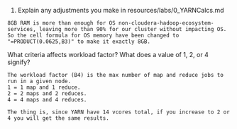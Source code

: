 1. Explain any adjustments you make in resources/labs/0_YARNCalcs.md

```
8GB RAM is more than enough for OS non-cloudera-hadoop-ecosystem-services, leaving more than 90% for our cluster without impacting OS.
So the cell formula for OS memory have been changed to "=PRODUCT(0.0625,B3)" to make it exactly 8GB.
```

What criteria affects workload factor? What does a value of 1, 2, or 4 signify?
```
The workload factor (B4) is the max number of map and reduce jobs to run in a given node.
1 = 1 map and 1 reduce.
2 = 2 maps and 2 reduces.
4 = 4 maps and 4 reduces.

The thing is, since YARN have 14 vcores total, if you increase to 2 or 4 you will get the same results.
```
